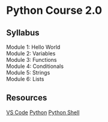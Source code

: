 # Python Course 2.0

## Syllabus
Module 1: Hello World  
Module 2: Variables  
Module 3: Functions  
Module 4: Conditionals  
Module 5: Strings  
Module 6: Lists  

## Resources
[VS Code](https://code.visualstudio.com/)
[Python](https://www.python.org/)
[Python Shell](https://www.python.org/shell/)
